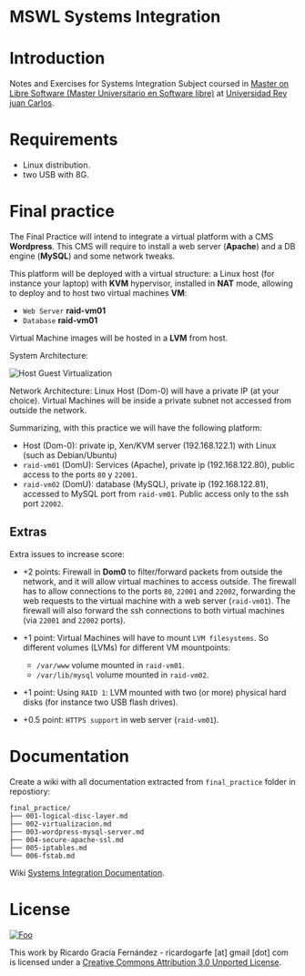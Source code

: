 MSWL Systems Integration
=========================

# Introduction

Notes and Exercises for Systems Integration Subject coursed in [Master on Libre Software (Master Universitario en Software libre)](http://master.libresoft.es/) at [Universidad Rey juan Carlos](http://www.urjc.es/).

# Requirements

* Linux distribution.
* two USB with 8G.

# Final practice

The Final Practice will intend to integrate a virtual platform with a CMS **Wordpress**. This CMS will require to install a web server (**Apache**) and a DB engine (**MySQL**) and some network tweaks.

This platform will be deployed with a virtual structure: a Linux host (for instance your laptop) with **KVM** hypervisor, installed in **NAT** mode, allowing to deploy and to host two virtual machines **VM**:

* `Web Server` **raid-vm01**
* `Database` **raid-vm01**

Virtual Machine images will be hosted in a **LVM** from host.

System Architecture:

![Host Guest Virtualization](https://raw.github.com/ricardogarfe/mswl-systems-integration/master/images/final_practice.png)

Network Architecture: Linux Host (Dom-0) will have a private IP (at your choice). Virtual Machines will be inside a private subnet not accessed from outside the network.

Summarizing, with this practice we will have the following platform:
* Host (Dom-0):  private ip, Xen/KVM server (192.168.122.1) with Linux (such as Debian/Ubuntu)
* `raid-vm01` (DomU): Services (Apache), private ip (192.168.122.80), public access to the ports `80` y `22001`.
* `raid-vm02` (DomU): database (MySQL), private ip (192.168.122.81), accessed to MySQL port from
`raid-vm01`. Public access only to the ssh port `22002`.

## Extras

Extra issues to increase score:

* +2 points: Firewall in **Dom0** to filter/forward packets from outside the network, and it will allow virtual machines to access outside. The firewall has to allow connections to the ports `80`, `22001` and `22002`, forwarding the web requests to the virtual machine with a web server (`raid-vm01`). The firewall will also forward the ssh connections to both virtual machines (via `22001` and `22002` ports).
* +1 point: Virtual Machines will have to mount `LVM filesystems`. So different volumes (LVMs) for different VM mountpoints:
    * `/var/www` volume mounted in `raid-vm01`.
    * `/var/lib/mysql` volume mounted in `raid-vm02`.

* +1 point: Using `RAID 1`: LVM mounted with two (or more) physical hard disks (for instance two USB flash drives).
* +0.5 point: `HTTPS support` in web server (`raid-vm01`).

# Documentation

Create a wiki with all documentation extracted from `final_practice` folder in repostiory:

```shell
final_practice/
├── 001-logical-disc-layer.md
├── 002-virtualizacion.md
├── 003-wordpress-mysql-server.md
├── 004-secure-apache-ssl.md
├── 005-iptables.md
└── 006-fstab.md
```

Wiki [Systems Integration Documentation](https://github.com/ricardogarfe/mswl-systems-integration/wiki).

# License

<a href="http://creativecommons.org/licenses/by/3.0/" rel="Creative Commons Attribution 3.0">![Foo](http://i.creativecommons.org/l/by/3.0/88x31.png)</a>

This work by Ricardo Gracía Fernández - ricardogarfe [at] gmail [dot] com is licensed under a [Creative Commons Attribution 3.0 Unported License](http://creativecommons.org/licenses/by/3.0/).

